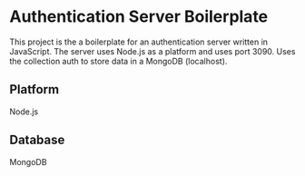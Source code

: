 Authentication Server Boilerplate
=================================

This project is the a boilerplate for an authentication server written in
JavaScript. The server uses Node.js as a platform and uses port 3090. Uses the
collection auth to store data in a MongoDB (localhost).

Platform
--------
Node.js

Database
--------
MongoDB

